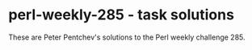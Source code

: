 <!--
SPDX-FileCopyrightText: Peter Pentchev <roam@ringlet.net>
SPDX-License-Identifier: BSD-2-Clause
-->

# perl-weekly-285 - task solutions

These are Peter Pentchev's solutions to the Perl weekly challenge 285.
